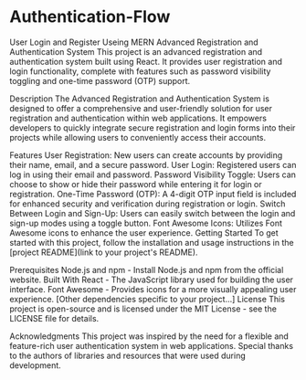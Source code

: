 # Authentication-Flow
User Login and Register Useing MERN
Advanced Registration and Authentication System
This project is an advanced registration and authentication system built using React. It provides user registration and login functionality, complete with features such as password visibility toggling and one-time password (OTP) support.

Description
The Advanced Registration and Authentication System is designed to offer a comprehensive and user-friendly solution for user registration and authentication within web applications. It empowers developers to quickly integrate secure registration and login forms into their projects while allowing users to conveniently access their accounts.

Features
User Registration: New users can create accounts by providing their name, email, and a secure password.
User Login: Registered users can log in using their email and password.
Password Visibility Toggle: Users can choose to show or hide their password while entering it for login or registration.
One-Time Password (OTP): A 4-digit OTP input field is included for enhanced security and verification during registration or login.
Switch Between Login and Sign-Up: Users can easily switch between the login and sign-up modes using a toggle button.
Font Awesome Icons: Utilizes Font Awesome icons to enhance the user experience.
Getting Started
To get started with this project, follow the installation and usage instructions in the [project README](link to your project's README).

Prerequisites
Node.js and npm - Install Node.js and npm from the official website.
Built With
React - The JavaScript library used for building the user interface.
Font Awesome - Provides icons for a more visually appealing user experience.
[Other dependencies specific to your project...]
License
This project is open-source and is licensed under the MIT License - see the LICENSE file for details.

Acknowledgments
This project was inspired by the need for a flexible and feature-rich user authentication system in web applications. Special thanks to the authors of libraries and resources that were used during development.
